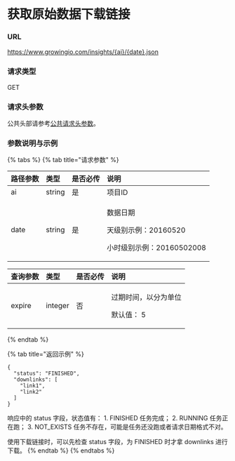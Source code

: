 # 获取原始数据下载链接

### URL

https://www.growingio.com/insights/{ai}/{date}.json

### 请求类型

GET

### 请求头参数

公共头部请参考[公共请求头参数](../../authenticate.md)。

### 参数说明与示例

{% tabs %}
{% tab title="请求参数" %}
<table>
  <thead>
    <tr>
      <th style="text-align:left">&#x8DEF;&#x5F84;&#x53C2;&#x6570;</th>
      <th style="text-align:left">&#x7C7B;&#x578B;</th>
      <th style="text-align:left">&#x662F;&#x5426;&#x5FC5;&#x4F20;</th>
      <th style="text-align:left">&#x8BF4;&#x660E;</th>
    </tr>
  </thead>
  <tbody>
    <tr>
      <td style="text-align:left">ai</td>
      <td style="text-align:left">string</td>
      <td style="text-align:left">&#x662F;</td>
      <td style="text-align:left">&#x9879;&#x76EE;ID</td>
    </tr>
    <tr>
      <td style="text-align:left">date</td>
      <td style="text-align:left">string</td>
      <td style="text-align:left">&#x662F;</td>
      <td style="text-align:left">
        <p>&#x6570;&#x636E;&#x65E5;&#x671F;</p>
        <p>&#x5929;&#x7EA7;&#x522B;&#x793A;&#x4F8B;&#xFF1A;20160520</p>
        <p>&#x5C0F;&#x65F6;&#x7EA7;&#x522B;&#x793A;&#x4F8B;&#xFF1A;20160502008</p>
      </td>
    </tr>
  </tbody>
</table><table>
  <thead>
    <tr>
      <th style="text-align:left">&#x67E5;&#x8BE2;&#x53C2;&#x6570;</th>
      <th style="text-align:left">&#x7C7B;&#x578B;</th>
      <th style="text-align:left">&#x662F;&#x5426;&#x5FC5;&#x4F20;</th>
      <th style="text-align:left">&#x8BF4;&#x660E;</th>
    </tr>
  </thead>
  <tbody>
    <tr>
      <td style="text-align:left">expire</td>
      <td style="text-align:left">integer</td>
      <td style="text-align:left">&#x5426;</td>
      <td style="text-align:left">
        <p>&#x8FC7;&#x671F;&#x65F6;&#x95F4;&#xFF0C;&#x4EE5;&#x5206;&#x4E3A;&#x5355;&#x4F4D;</p>
        <p>&#x9ED8;&#x8BA4;&#x503C;&#xFF1A; 5</p>
      </td>
    </tr>
  </tbody>
</table>
{% endtab %}

{% tab title="返回示例" %}
```text
{
  "status": "FINISHED",
  "downlinks": [
    "link1",
    "link2"
  ]
}
```

响应中的 status 字段，状态值有： 1. FINISHED 任务完成； 2. RUNNING 任务正在跑； 3. NOT\_EXISTS 任务不存在，可能是任务还没跑或者请求日期格式不对。

使用下载链接时，可以先检查 status 字段，为 FINISHED 时才拿 downlinks 进行下载。
{% endtab %}
{% endtabs %}




























